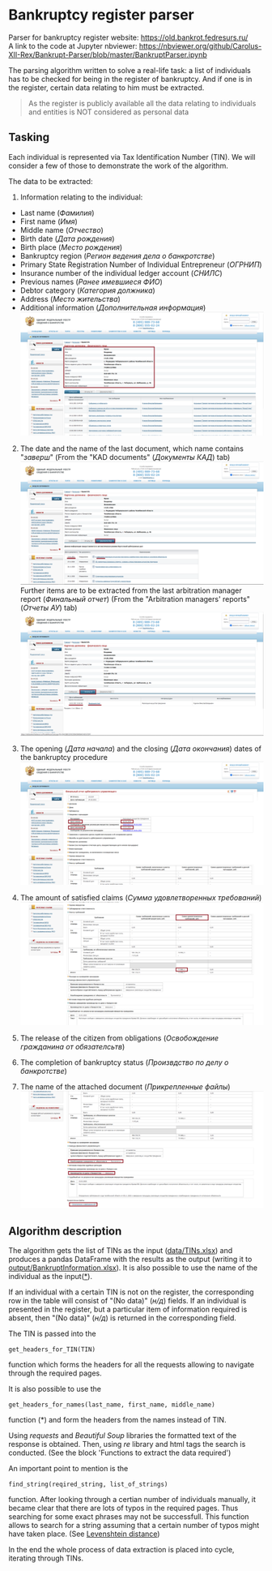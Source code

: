 # Bankruptcy register parser
Parser for bankruptcy register website: https://old.bankrot.fedresurs.ru/  
A link to the code at Jupyter nbviewer: https://nbviewer.org/github/Carolus-XII-Rex/Bankrupt-Parser/blob/master/BankruptParser.ipynb

The parsing algorithm written to solve a real-life task: a list of individuals has to be checked for being in the register of bankruptcy. And if one is in the register, certain data relating to him must be extracted.

> As the register is publicly available all the data relating to individuals and entities is NOT considered as personal data

## Tasking


Each individual is represented via Tax Identification Number (TIN). We will consider a few of those to demonstrate the work of the algorithm. 

The data to be extracted:

1. Information relating to the individual:
- Last name (*Фамилия*)
- First name (*Имя*)
- Middle name (*Отчество*)
- Birth date (*Дата рождения*)
- Birth place (*Место рождения*)
- Bankruptcy region (*Регион ведения дела о банкротстве*)
- Primary State Registration Number of Individual Entrepreneur (*ОГРНИП*)
- Insurance number of the individual ledger account (*СНИЛС*)
- Previous names (*Ранее имевшиеся ФИО*)
- Debtor category (*Категория должника*)
- Address (*Место жительства*)
- Additional information (*Дополнительная информация*)  
![PrivatePersonCard_Info](/Screenshots/PrivatePersonCard_Info.png)  

2. The date and the name of the last document, which name contains "*заверш*" (From the "KAD documents" (*Документы КАД*) tab)  
![PrivatePersonCard_KAD](/Screenshots/PrivatePersonCard_KAD.png)  
Further items are to be extracted from the last arbitration manager report (*Финальный отчет*) (From the "Arbitration managers' reports" (*Отчеты АУ*) tab)  
![PrivatePersonCard_FinalReport](/Screenshots/PrivatePersonCard_FinalReport.png)

3. The opening (*Дата начала*) and the closing (*Дата окончания*) dates of the bankruptcy procedure  
![FinalReport_1](/Screenshots/FinalReport_1.png)

4. The amount of satisfied claims (*Сумма удовлетворенных требований*)  
![FinalReport_2](/Screenshots/FinalReport_2.png)

5. The release of the citizen from obligations (*Освобождение гражданина от обязателсьтв*)  

6. The completion of bankruptcy status (*Произвдство по делу о банкротстве*)   
 
7. The name of the attached document (*Прикрепленные файлы*)  
![FinalReport_3](/Screenshots/FinalReport_3.png)    


## Algorithm description


The algorithm gets the list of TINs as the input ([data/TINs.xlsx](data/TINs.xlsx)) and produces a pandas DataFrame with the results as the output (writing it to [output/BankruptInformation.xlsx](output/BankruptInformation.xlsx)). It is also possible to use the name of the individual as the input([*](#get_headers_for_names)).

If an individual with a certain TIN is not on the register, the corresponding row in the table will consist of "(No data)" (*н/д*) fields. If an individual is presented in the register, but a particular item of information required is absent, then "(No data)" (*н/д*) is returned in the corresponding field.

The TIN is passed into the
```{python}
get_headers_for_TIN(TIN) 
```
function which forms the headers for all the requests allowing to navigate through the required pages.  

It is also possible to use the 
```{python}
get_headers_for_names(last_name, first_name, middle_name)
```
function <a name="get_headers_for_names">(*)</a> and form the headers from the names instead of TIN.

Using *requests*  and *Beautiful Soup* libraries the formatted text of the response is obtained. Then, using *re* library and html tags the search is conducted. (See the block 'Functions to extract the data required')

An important point to mention is the
```{python}
find_string(reqired_string, list_of_strings)
```
function. After looking through a certian number of individuals manually, it became clear that there are lots of typos in the required pages. Thus searching for some exact phrases may not be successfull. This function allows to search for a string assuming that a certain number of typos might have taken place. (See [Levenshtein distance](https://en.wikipedia.org/wiki/Levenshtein_distance))

In the end the whole process of data extraction is placed into cycle, iterating through TINs.






